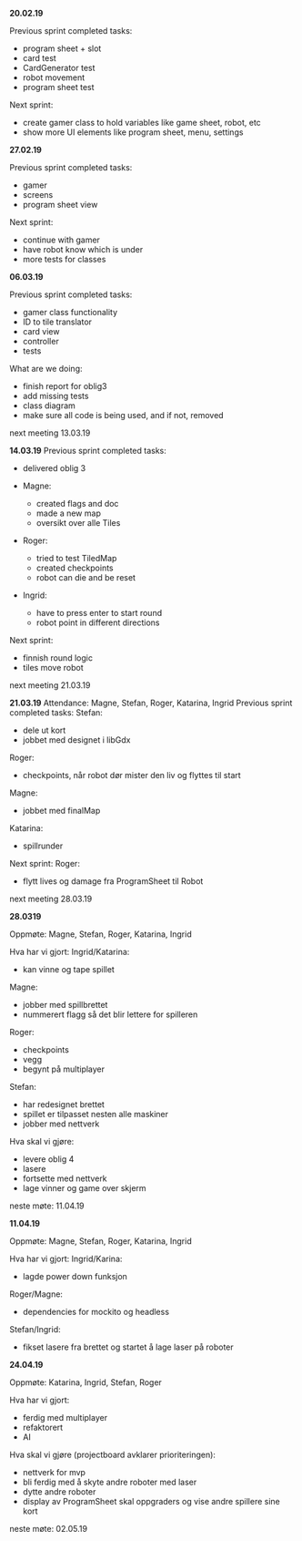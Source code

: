 **20.02.19**

Previous sprint completed tasks:
* program sheet + slot
* card test
* CardGenerator test
* robot movement
* program sheet test

Next sprint:
* create gamer class to hold variables like game sheet, robot, etc
* show more UI elements like program sheet, menu, settings


**27.02.19**

Previous sprint completed tasks:
* gamer
* screens
* program sheet view

Next sprint:
* continue with gamer
* have robot know which is under 
* more tests for classes


**06.03.19** 

Previous sprint completed tasks:
* gamer class functionality
* ID to tile translator
* card view
* controller
* tests

What are we doing:
* finish report for oblig3
* add missing tests
* class diagram
* make sure all code is being used, and if not, removed

next meeting 13.03.19


**14.03.19**
Previous sprint completed tasks:
* delivered oblig 3

* Magne:
  * created flags and doc
  * made a new map
  * oversikt over alle Tiles
  
* Roger:
  * tried to test TiledMap
  * created checkpoints 
  * robot can die and be reset
  
* Ingrid:
  * have to press enter to start round
  * robot point in different directions
  
Next sprint:
* finnish round logic
* tiles move robot

next meeting 21.03.19

**21.03.19**
Attendance: Magne, Stefan, Roger, Katarina, Ingrid
Previous sprint completed tasks:
Stefan: 
* dele ut kort
* jobbet med designet i libGdx 

Roger:
* checkpoints, når robot dør mister den liv og flyttes til start 

Magne:
* jobbet med finalMap

Katarina:
* spillrunder

Next sprint:
Roger:
* flytt lives og damage fra ProgramSheet til Robot

next meeting 28.03.19

**28.0319**

Oppmøte: Magne, Stefan, Roger, Katarina, Ingrid

Hva har vi gjort:
Ingrid/Katarina:
* kan vinne og tape spillet 
 
Magne:
* jobber med spillbrettet
* nummerert flagg så det blir lettere for spilleren
 
Roger:
* checkpoints
* vegg
* begynt på multiplayer

Stefan: 
* har redesignet brettet
 * spillet er tilpasset nesten alle maskiner
* jobber med nettverk

Hva skal vi gjøre:
* levere oblig 4
* lasere
* fortsette med nettverk
* lage vinner og game over skjerm

neste møte: 11.04.19


**11.04.19**

Oppmøte:  Magne, Stefan, Roger, Katarina, Ingrid

Hva har vi gjort:
Ingrid/Karina:
* lagde power down funksjon

Roger/Magne:
* dependencies for mockito og headless

Stefan/Ingrid:
* fikset lasere fra brettet og startet å lage laser på roboter


**24.04.19**

Oppmøte: Katarina, Ingrid, Stefan, Roger

Hva har vi gjort:
* ferdig med multiplayer 
* refaktorert
* AI

Hva skal vi gjøre (projectboard avklarer prioriteringen):
* nettverk for mvp
* bli ferdig med å skyte andre roboter med laser
* dytte andre roboter
* display av ProgramSheet skal oppgraders og vise andre spillere sine kort

neste møte: 02.05.19
